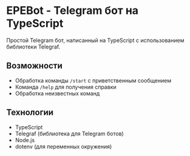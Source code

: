 # EPEBot - Telegram бот на TypeScript

Простой Telegram бот, написанный на TypeScript с использованием библиотеки Telegraf.

## Возможности

- Обработка команды `/start` с приветственным сообщением
- Команда `/help` для получения справки
- Обработка неизвестных команд

## Технологии

- TypeScript
- Telegraf (библиотека для Telegram ботов)
- Node.js
- dotenv (для переменных окружения) 